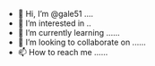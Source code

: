 - 👋 Hi, I’m @gale51 ....
- 👀 I’m interested in ..
- 🌱 I’m currently learning ......
- 💞️ I’m looking to collaborate on ......
- 📫 How to reach me ......

<!---
gale51/gale51 is a ✨ special ✨ repository because its `README.md` (this file) appears on your GitHub profile.
You can click the Preview link to take a look at your changes.
--->
